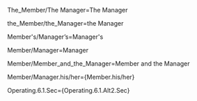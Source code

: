 The_Member/The Manager=The Manager

the_Member/the_Manager=the Manager

Member's/Manager’s=Manager's

Member/Manager=Manager

Member/Member_and_the_Manager=Member and the Manager

Member/Manager.his/her={Member.his/her}

Operating.6.1.Sec={Operating.6.1.Alt2.Sec}